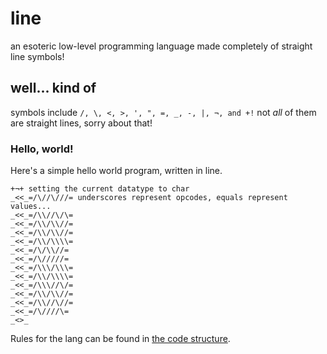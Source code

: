 # line
an esoteric low-level programming language made completely of straight line symbols!

## well... kind of
symbols include ` /, \, <, >, ', ", =, _, -, |, ¬, and +! `
not _all_ of them are straight lines, sorry about that!

### Hello, world!

Here's a simple hello world program, written in line.

```
+¬+ setting the current datatype to char
_<<_=/\//\///= underscores represent opcodes, equals represent values...
_<<_=/\\//\/\=
_<<_=/\\/\\//=
_<<_=/\\/\\//=
_<<_=/\\/\\\\=
_<<_=/\/\\//=
_<<_=/\/////=
_<<_=/\\\/\\\=
_<<_=/\\/\\\\=
_<<_=/\\\//\/=
_<<_=/\\/\\//=
_<<_=/\\//\//=
_<<_=/\////\=
_<>_
```

Rules for the lang can be found in [the code structure](struct.txt).

